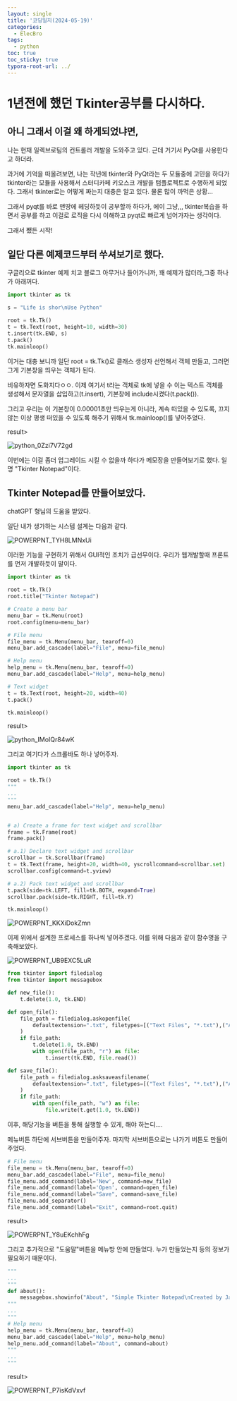 ```yaml
---
layout: single
title: '코딩일지(2024-05-19)'
categories:
  - ElecBro
tags:
  - python
toc: true
toc_sticky: true
typora-root-url: ../
---
```








# 1년전에 했던 Tkinter공부를 다시하다.




## 아니 그래서 이걸 왜 하게되었냐면,

나는 현재 일렉브로팀의 컨트롤러 개발을 도와주고 있다. 근데 거기서 PyQt를 사용한다고 하더라.

과거에 기억을 떠올려보면, 나는 작년에 tkinter와 PyQt라는 두 모듈중에 고민을 하다가 tkinter라는 모듈을 사용해서 스터디카페 키오스크 개발을 텀플로젝트로 수행하게 되었다. 그래서 tkinter로는 어떻게 짜는지 대충은 알고 있다. 물론 많이 까먹은 상황...

그래서 pyqt를 바로 맨땅에 헤딩하듯이 공부할까 하다가, 에이 그냥,,, tkinter복습을 하면서 공부를 하고 이걸로 로직을 다시 이해하고 pyqt로 빠르게 넘어가자는 생각이다. 

그래서 쨌든 시작!

## 일단 다른 예제코드부터 쑤셔보기로 했다.

구글리으로 tkinter 예제 치고 블로그 아무거나 들어가니까, 꽤 예제가 많더라,그중 하나가 아래꺼다.

```python
import tkinter as tk

s = "Life is shor\nUse Python"

root = tk.Tk()
t = tk.Text(root, height=10, width=30)
t.insert(tk.END, s)
t.pack()
tk.mainloop()
```

이거는 대충 보니까 일단 root = tk.Tk()로 클래스 생성자 선언해서 객체 만들고, 그러면 그게 기본창을 띄우는 객체가 된다.

비유하자면 도화지다ㅇㅇ. 이제 여기서 t라는 객체로 tk에 넣을 수 이는 텍스트 객체를 생성해서 문자열을 삽입하고(t.insert), 기본창에 include시켰다(t.pack()).

그리고 우리는 이 기본창이 0.00001초만 띄우는게 아니라, 계속 떠있을 수 있도록, 끄지 않는 이상 평생 떠있을 수 있도록 해주기 위해서 tk.mainloop()를 넣어주었다.

result>

![python_0Zzi7V72gd](/images/2024-05-19-codinglog(120)/python_0Zzi7V72gd.webp)

이번에는 이걸 좀더 업그레이드 시킬 수 없을까 하다가 메모장을 만들어보기로 했다. 일명 "Tkinter Notepad"이다.

## Tkinter Notepad를 만들어보았다.

chatGPT 형님의 도움을 받았다.

일단 내가 생가하는 시스템 설계는 다음과 같다.

![POWERPNT_TYH8LMNxUi](/images/2024-05-19-codinglog(120)/POWERPNT_TYH8LMNxUi.webp)

이러한 기능을 구현하기 위해서 GUI적인 조치가 급선무이다. 우리가 웹개발할때 프론트를 먼저 개발하듯이 말이다.

```python
import tkinter as tk

root = tk.Tk()
root.title("Tkinter Notepad")

# Create a menu bar
menu_bar = tk.Menu(root)
root.config(menu=menu_bar)

# File menu
file_menu = tk.Menu(menu_bar, tearoff=0)
menu_bar.add_cascade(label="File", menu=file_menu)

# Help menu
help_menu = tk.Menu(menu_bar, tearoff=0)
menu_bar.add_cascade(label="Help", menu=help_menu)

# Text widget
t = tk.Text(root, height=20, width=40)
t.pack()

tk.mainloop()
```

result>

![python_IMoIQr84wK](/images/2024-05-19-codinglog(120)/python_IMoIQr84wK.webp)

그리고 여기다가 스크롤바도 하나 넣어주자.

```python
import tkinter as tk

root = tk.Tk()
"""
...
"""
menu_bar.add_cascade(label="Help", menu=help_menu)


# a) Create a frame for text widget and scrollbar
frame = tk.Frame(root)
frame.pack()

# a.1) Declare text widget and scrollbar
scrollbar = tk.Scrollbar(frame)
t = tk.Text(frame, height=20, width=40, yscrollcommand=scrollbar.set)
scrollbar.config(command=t.yview)

# a.2) Pack text widget and scrollbar
t.pack(side=tk.LEFT, fill=tk.BOTH, expand=True)
scrollbar.pack(side=tk.RIGHT, fill=tk.Y)

tk.mainloop()
```



![POWERPNT_KKXiDokZmn](/images/2024-05-19-codinglog(120)/POWERPNT_KKXiDokZmn.webp)



이제 위에서 설계한 프로세스를 하나씩 넣어주겠다. 이를 위해 다음과 같이 함수명을 구축해보았다.

![POWERPNT_UB9EXC5LuR](/images/2024-05-19-codinglog(120)/POWERPNT_UB9EXC5LuR.webp)



```python
from tkinter import filedialog
from tkinter import messagebox

def new_file():
    t.delete(1.0, tk.END)

def open_file():
    file_path = filedialog.askopenfile(
        defaultextension=".txt", filetypes=[("Text Files", "*.txt"),("All Files", "*.*")]
    )
    if file_path:
        t.delete(1.0, tk.END)
        with open(file_path, "r") as file:
            t.insert(tk.END, file.read())

def save_file():
    file_path = filedialog.asksaveasfilename(
        defaultextension=".txt", filetypes=[("Text Files", "*.txt"),("All Files", "*.*")]
    )
    if file_path:
        with open(file_path, "w") as file:
            file.write(t.get(1.0, tk.END))
```

이후, 해당기능을 버튼을 통해 실행할 수 있게, 해야 하는디....

메뉴버튼 하단에 서브버튼을 만들어주자. 마지막 서브버튼으로는 나가기 버튼도 만들어 주었다.

```python
# File menu
file_menu = tk.Menu(menu_bar, tearoff=0)
menu_bar.add_cascade(label="File", menu=file_menu)
file_menu.add_command(label='New', command=new_file)
file_menu.add_command(label='Open', command=open_file)
file_menu.add_command(label="Save", command=save_file)
file_menu.add_separator()
file_menu.add_command(label="Exit", command=root.quit)
```

result>

![POWERPNT_Y8uEKchhFg](/images/2024-05-19-codinglog(120)/POWERPNT_Y8uEKchhFg.webp)

그리고 추가적으로 "도움말"버튼을 메뉴방 안에 만들었다. 누가 만들었는지 등의 정보가 필요하기 때문이다.

```python
"""
...
"""
def about():
    messagebox.showinfo("About", "Simple Tkinter Notepad\nCreated by JackSmith")
"""
...
"""
# Help menu
help_menu = tk.Menu(menu_bar, tearoff=0)
menu_bar.add_cascade(label="Help", menu=help_menu)
help_menu.add_command(label="About", command=about)
"""
...
"""
```

result>

![POWERPNT_P7isKdVxvf](/images/2024-05-19-codinglog(120)/POWERPNT_P7isKdVxvf.webp)



